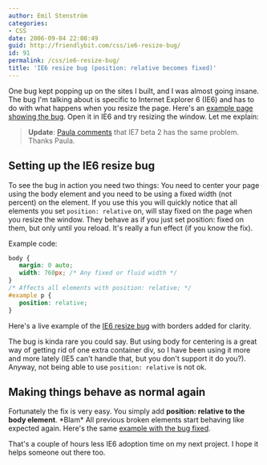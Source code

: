 ```yaml
---
author: Emil Stenström
categories:
- CSS
date: 2006-09-04 22:08:49
guid: http://friendlybit.com/css/ie6-resize-bug/
id: 91
permalink: /css/ie6-resize-bug/
title: 'IE6 resize bug (position: relative becomes fixed)'
---
```


One bug kept popping up on the sites I built, and I was almost going insane. The bug I'm talking about is specific to Internet Explorer 6 (IE6) and has to do with what happens when you resize the page. Here's an [example page showing the bug](/files/ie6resizebug/). Open it in IE6 and try resizing the window. Let me explain:

> **Update**: [Paula comments](/css/ie6-resize-bug/#comment-4551) that IE7 beta 2 has the same problem. Thanks Paula.

## Setting up the IE6 resize bug

To see the bug in action you need two things: You need to center your page using the body element and you need to be using a fixed width (not percent) on the element. If you use this you will quickly notice that all elements you set `position: relative` on, will stay fixed on the page when you resize the window. They behave as if you just set position: fixed on them, but only until you reload. It's really a fun effect (if you know the fix).

Example code:

```css
body {
   margin: 0 auto;
   width: 760px; /* Any fixed or fluid width */
}
/* Affects all elements with position: relative; */
#example p {
   position: relative;
}
```

Here's a live example of the [IE6 resize bug](/files/ie6resizebug/) with borders added for clarity.

The bug is kinda rare you could say. But using body for centering is a great way of getting rid of one extra container div, so I have been using it more and more lately (IE5 can't handle that, but you don't support it do you?). Anyway, not being able to use `position: relative` is not ok.

## Making things behave as normal again

Fortunately the fix is very easy. You simply add **position: relative to the body element**. \*Blam\* All previous broken elements start behaving like expected again. Here's the same [example with the bug fixed](/files/ie6resizebug/fixed.html).

That's a couple of hours less IE6 adoption time on my next project. I hope it helps someone out there too.
